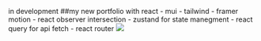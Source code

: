 in development 
 ##my new portfolio with react - mui - tailwind - framer motion - react observer intersection - zustand for state manegment - react query for api fetch - react router 
 <img src="https://res.cloudinary.com/ahmacloud/image/upload/v1657975451/portfolio/ahmed-soran-portfolio_ec6inu.png"  />